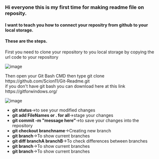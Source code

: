 <h3>Hi everyone this is my first time for making readme file on reposity.</h3>

<h4>I want to teach you how to connect your repositry from github to your local storage.</h4>

<h4>These are the steps.</h4>

<p>First you need to clone your repository to you local storage by copying the url code to your repository</p>

![image](https://user-images.githubusercontent.com/115534128/196777825-1a7d0a94-4791-4fc6-8092-f8c450d45ddb.png)

<p>
  Then open your Git Bash CMD then type git clone https://github.com/Scion11/Git-Readme.git <br>
  if you don't have git bash you can download here at this link https://gitforwindows.org/
</p>

![image](https://user-images.githubusercontent.com/115534128/196784442-b4570ec6-ca5f-4d95-a653-de56111d802d.png)


<ul>
  <li><strong>git status</strong>->to see your modified changes</li>
  <li><strong>git add FileNames or . for all</strong>->stage your changes</li>
  <li><strong>git commit -m "message here"</strong>->to save your changes into the repository</li>
  <li><strong>git checkout branchname</strong>->Creating new branch</li>
  <li><strong>git branch</strong>->To show current branches</li>
  <li><strong>git diff branchA branchB</strong>->To check differences between branches</li>
  <li><strong>git branch</strong>->To show current branches</li>
  <li><strong>git branch</strong>->To show current branches</li>
</ul>

